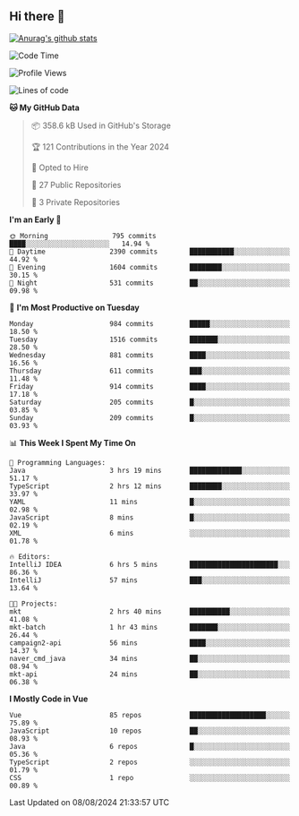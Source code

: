 ## Hi there 👋

[![Anurag's github stats](https://github-readme-stats.vercel.app/api?username=Songwonseok)](https://github.com/anuraghazra/github-readme-stats)



<!--START_SECTION:waka-->
![Code Time](http://img.shields.io/badge/Code%20Time-2%2C968%20hrs%204%20mins-blue)

![Profile Views](http://img.shields.io/badge/Profile%20Views-0-blue)

![Lines of code](https://img.shields.io/badge/From%20Hello%20World%20I%27ve%20Written-34.8%20million%20lines%20of%20code-blue)

**🐱 My GitHub Data** 

> 📦 358.6 kB Used in GitHub's Storage 
 > 
> 🏆 121 Contributions in the Year 2024
 > 
> 💼 Opted to Hire
 > 
> 📜 27 Public Repositories 
 > 
> 🔑 3 Private Repositories 
 > 
**I'm an Early 🐤** 

```text
🌞 Morning                795 commits         ████░░░░░░░░░░░░░░░░░░░░░   14.94 % 
🌆 Daytime                2390 commits        ███████████░░░░░░░░░░░░░░   44.92 % 
🌃 Evening                1604 commits        ████████░░░░░░░░░░░░░░░░░   30.15 % 
🌙 Night                  531 commits         ██░░░░░░░░░░░░░░░░░░░░░░░   09.98 % 
```
📅 **I'm Most Productive on Tuesday** 

```text
Monday                   984 commits         █████░░░░░░░░░░░░░░░░░░░░   18.50 % 
Tuesday                  1516 commits        ███████░░░░░░░░░░░░░░░░░░   28.50 % 
Wednesday                881 commits         ████░░░░░░░░░░░░░░░░░░░░░   16.56 % 
Thursday                 611 commits         ███░░░░░░░░░░░░░░░░░░░░░░   11.48 % 
Friday                   914 commits         ████░░░░░░░░░░░░░░░░░░░░░   17.18 % 
Saturday                 205 commits         █░░░░░░░░░░░░░░░░░░░░░░░░   03.85 % 
Sunday                   209 commits         █░░░░░░░░░░░░░░░░░░░░░░░░   03.93 % 
```


📊 **This Week I Spent My Time On** 

```text
💬 Programming Languages: 
Java                     3 hrs 19 mins       █████████████░░░░░░░░░░░░   51.17 % 
TypeScript               2 hrs 12 mins       ████████░░░░░░░░░░░░░░░░░   33.97 % 
YAML                     11 mins             █░░░░░░░░░░░░░░░░░░░░░░░░   02.98 % 
JavaScript               8 mins              █░░░░░░░░░░░░░░░░░░░░░░░░   02.19 % 
XML                      6 mins              ░░░░░░░░░░░░░░░░░░░░░░░░░   01.78 % 

🔥 Editors: 
IntelliJ IDEA            6 hrs 5 mins        ██████████████████████░░░   86.36 % 
IntelliJ                 57 mins             ███░░░░░░░░░░░░░░░░░░░░░░   13.64 % 

🐱‍💻 Projects: 
mkt                      2 hrs 40 mins       ██████████░░░░░░░░░░░░░░░   41.08 % 
mkt-batch                1 hr 43 mins        ███████░░░░░░░░░░░░░░░░░░   26.44 % 
campaign2-api            56 mins             ████░░░░░░░░░░░░░░░░░░░░░   14.37 % 
naver_cmd_java           34 mins             ██░░░░░░░░░░░░░░░░░░░░░░░   08.94 % 
mkt-api                  24 mins             ██░░░░░░░░░░░░░░░░░░░░░░░   06.38 % 
```

**I Mostly Code in Vue** 

```text
Vue                      85 repos            ███████████████████░░░░░░   75.89 % 
JavaScript               10 repos            ██░░░░░░░░░░░░░░░░░░░░░░░   08.93 % 
Java                     6 repos             █░░░░░░░░░░░░░░░░░░░░░░░░   05.36 % 
TypeScript               2 repos             ░░░░░░░░░░░░░░░░░░░░░░░░░   01.79 % 
CSS                      1 repo              ░░░░░░░░░░░░░░░░░░░░░░░░░   00.89 % 
```




 Last Updated on 08/08/2024 21:33:57 UTC
<!--END_SECTION:waka-->
